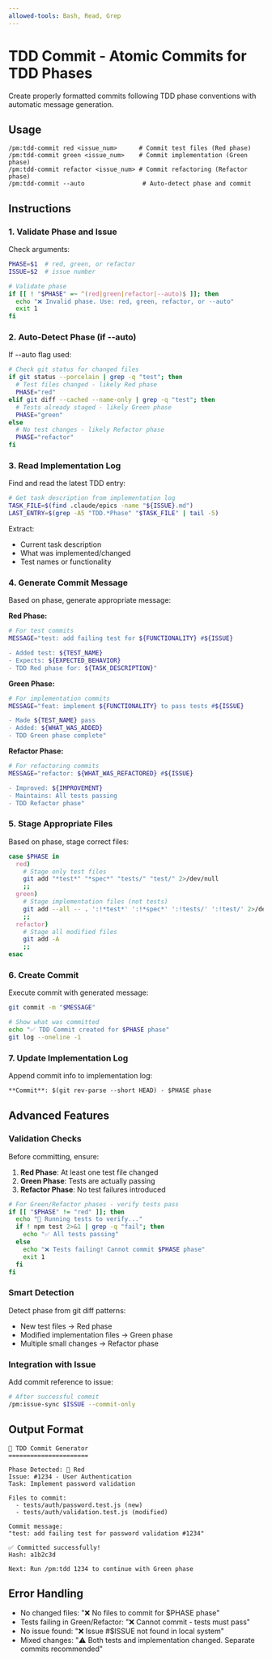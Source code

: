 ```yaml
---
allowed-tools: Bash, Read, Grep
---
```


# TDD Commit - Atomic Commits for TDD Phases

Create properly formatted commits following TDD phase conventions with automatic message generation.

## Usage
```
/pm:tdd-commit red <issue_num>      # Commit test files (Red phase)
/pm:tdd-commit green <issue_num>    # Commit implementation (Green phase)  
/pm:tdd-commit refactor <issue_num> # Commit refactoring (Refactor phase)
/pm:tdd-commit --auto                # Auto-detect phase and commit
```

## Instructions

### 1. Validate Phase and Issue

Check arguments:
```bash
PHASE=$1  # red, green, or refactor
ISSUE=$2  # issue number

# Validate phase
if [[ ! "$PHASE" =~ ^(red|green|refactor|--auto)$ ]]; then
  echo "❌ Invalid phase. Use: red, green, refactor, or --auto"
  exit 1
fi
```

### 2. Auto-Detect Phase (if --auto)

If --auto flag used:
```bash
# Check git status for changed files
if git status --porcelain | grep -q "test"; then
  # Test files changed - likely Red phase
  PHASE="red"
elif git diff --cached --name-only | grep -q "test"; then
  # Tests already staged - likely Green phase  
  PHASE="green"
else
  # No test changes - likely Refactor phase
  PHASE="refactor"
fi
```

### 3. Read Implementation Log

Find and read the latest TDD entry:
```bash
# Get task description from implementation log
TASK_FILE=$(find .claude/epics -name "${ISSUE}.md")
LAST_ENTRY=$(grep -A5 "TDD.*Phase" "$TASK_FILE" | tail -5)
```

Extract:
- Current task description
- What was implemented/changed
- Test names or functionality

### 4. Generate Commit Message

Based on phase, generate appropriate message:

**Red Phase:**
```bash
# For test commits
MESSAGE="test: add failing test for ${FUNCTIONALITY} #${ISSUE}

- Added test: ${TEST_NAME}
- Expects: ${EXPECTED_BEHAVIOR}
- TDD Red phase for: ${TASK_DESCRIPTION}"
```

**Green Phase:**
```bash
# For implementation commits  
MESSAGE="feat: implement ${FUNCTIONALITY} to pass tests #${ISSUE}

- Made ${TEST_NAME} pass
- Added: ${WHAT_WAS_ADDED}
- TDD Green phase complete"
```

**Refactor Phase:**
```bash
# For refactoring commits
MESSAGE="refactor: ${WHAT_WAS_REFACTORED} #${ISSUE}

- Improved: ${IMPROVEMENT}
- Maintains: All tests passing
- TDD Refactor phase"
```

### 5. Stage Appropriate Files

Based on phase, stage correct files:

```bash
case $PHASE in
  red)
    # Stage only test files
    git add "*test*" "*spec*" "tests/" "test/" 2>/dev/null
    ;;
  green)
    # Stage implementation files (not tests)
    git add --all -- . ':!*test*' ':!*spec*' ':!tests/' ':!test/' 2>/dev/null
    ;;
  refactor)
    # Stage all modified files
    git add -A
    ;;
esac
```

### 6. Create Commit

Execute commit with generated message:
```bash
git commit -m "$MESSAGE"

# Show what was committed
echo "✅ TDD Commit created for $PHASE phase"
git log --oneline -1
```

### 7. Update Implementation Log

Append commit info to implementation log:
```markdown
**Commit**: $(git rev-parse --short HEAD) - $PHASE phase
```

## Advanced Features

### Validation Checks

Before committing, ensure:
1. **Red Phase**: At least one test file changed
2. **Green Phase**: Tests are actually passing
3. **Refactor Phase**: No test failures introduced

```bash
# For Green/Refactor phases - verify tests pass
if [[ "$PHASE" != "red" ]]; then
  echo "🧪 Running tests to verify..."
  if ! npm test 2>&1 | grep -q "fail"; then
    echo "✅ All tests passing"
  else
    echo "❌ Tests failing! Cannot commit $PHASE phase"
    exit 1
  fi
fi
```

### Smart Detection

Detect phase from git diff patterns:
- New test files → Red phase
- Modified implementation files → Green phase  
- Multiple small changes → Refactor phase

### Integration with Issue

Add commit reference to issue:
```bash
# After successful commit
/pm:issue-sync $ISSUE --commit-only
```

## Output Format

```
🧪 TDD Commit Generator
======================

Phase Detected: 🔴 Red 
Issue: #1234 - User Authentication
Task: Implement password validation

Files to commit:
  - tests/auth/password.test.js (new)
  - tests/auth/validation.test.js (modified)

Commit message:
"test: add failing test for password validation #1234"

✅ Committed successfully!
Hash: a1b2c3d

Next: Run /pm:tdd 1234 to continue with Green phase
```

## Error Handling

- No changed files: "❌ No files to commit for $PHASE phase"
- Tests failing in Green/Refactor: "❌ Cannot commit - tests must pass"  
- No issue found: "❌ Issue #$ISSUE not found in local system"
- Mixed changes: "⚠️ Both tests and implementation changed. Separate commits recommended"
